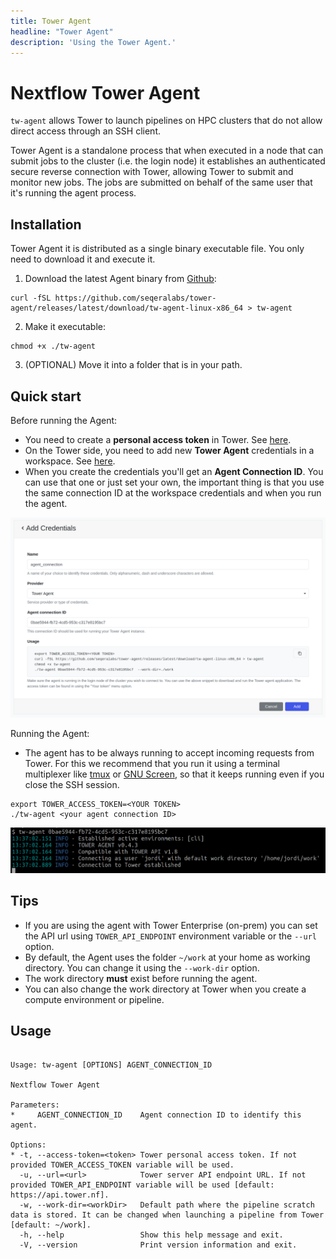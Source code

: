 ```yaml
---
title: Tower Agent
headline: "Tower Agent"
description: 'Using the Tower Agent.'
---
```


# Nextflow Tower Agent

`tw-agent` allows Tower to launch pipelines on HPC clusters that do not allow direct access through an SSH client.

Tower Agent is a standalone process that when executed in a node that can submit jobs to the cluster (i.e. the login node) it establishes an authenticated secure reverse connection with Tower, allowing Tower to submit and monitor new
jobs. The jobs are submitted on behalf of the same user that it's running the agent process.

## Installation

Tower Agent it is distributed as a single binary executable file. You only need to download it and execute it.

1. Download the latest Agent binary from [Github](https://github.com/seqeralabs/tower-agent): 
```
curl -fSL https://github.com/seqeralabs/tower-agent/releases/latest/download/tw-agent-linux-x86_64 > tw-agent
```

2. Make it executable:
```
chmod +x ./tw-agent
```

3. (OPTIONAL) Move it into a folder that is in your path.

## Quick start

Before running the Agent:

- You need to create a **personal access token** in Tower. See [here](api/overview.md#authentication).
- On the Tower side, you need to add new **Tower Agent** credentials in a workspace. See [here](credentials/overview.md).
- When you create the credentials you'll get an **Agent Connection ID**. You can use that one or just set your own, the important thing is that you use the same connection ID at the workspace credentials and when you run the agent.

![credentials](_images/tw_agent.png)

Running the Agent:

- The agent has to be always running to accept incoming requests from Tower. For this we recommend that you run it using a terminal multiplexer like [tmux](https://github.com/tmux/tmux) or [GNU Screen](https://www.gnu.org/software/screen/), so that it keeps running even if you close the SSH session.
```
export TOWER_ACCESS_TOKEN=<YOUR TOKEN>
./tw-agent <your agent connection ID>
```

![tw-agent](_images/tw_agent_running.png)

## Tips

- If you are using the agent with Tower Enterprise (on-prem) you can set the API url using `TOWER_API_ENDPOINT` environment variable or the `--url` option.
- By default, the Agent uses the folder `~/work` at your home as working directory. You can change it using the `--work-dir` option.
- The work directory **must** exist before running the agent.
- You can also change the work directory at Tower when you create a compute environment or pipeline.

## Usage
```

Usage: tw-agent [OPTIONS] AGENT_CONNECTION_ID

Nextflow Tower Agent

Parameters:
*     AGENT_CONNECTION_ID    Agent connection ID to identify this agent.

Options:
* -t, --access-token=<token> Tower personal access token. If not provided TOWER_ACCESS_TOKEN variable will be used.
  -u, --url=<url>            Tower server API endpoint URL. If not provided TOWER_API_ENDPOINT variable will be used [default: https://api.tower.nf].
  -w, --work-dir=<workDir>   Default path where the pipeline scratch data is stored. It can be changed when launching a pipeline from Tower [default: ~/work].
  -h, --help                 Show this help message and exit.
  -V, --version              Print version information and exit.

```
